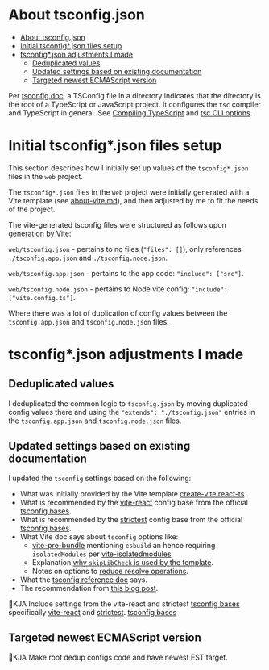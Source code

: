 # About tsconfig.json

- [About tsconfig.json](#about-tsconfigjson)
- [Initial tsconfig\*.json files setup](#initial-tsconfigjson-files-setup)
- [tsconfig\*.json adjustments I made](#tsconfigjson-adjustments-i-made)
  - [Deduplicated values](#deduplicated-values)
  - [Updated settings based on existing documentation](#updated-settings-based-on-existing-documentation)
  - [Targeted newest ECMAScript version](#targeted-newest-ecmascript-version)

Per [tsconfig doc], a TSConfig file in a directory indicates that the directory is the root
of a TypeScript or JavaScript project. It configures the `tsc` compiler and TypeScript in general.
See [Compiling TypeScript] and [tsc CLI options].

# Initial tsconfig*.json files setup

This section describes how I initially set up values of the `tsconfig*.json` files in the `web` project.

The `tsconfig*.json` files in the `web` project were initially generated with a Vite template
(see [about-vite.md](about_vite.md)), and then adjusted by me to fit the needs of the project.

The vite-generated tsconfig files were structured as follows upon generation by Vite:

`web/tsconfig.json` - pertains to no files (`"files": []`), only references `./tsconfig.app.json` and `./tsconfig.node.json`.

`web/tsconfig.app.json` - pertains to the app code: `"include": ["src"]`.

`web/tsconfig.node.json` - pertains to Node vite config: `"include": ["vite.config.ts"]`.

Where there was a lot of duplication of config values between the `tsconfig.app.json` and `tsconfig.node.json` files.

# tsconfig*.json adjustments I made

## Deduplicated values

I deduplicated the common logic to `tsconfig.json` by moving duplicated config values there and using
the `"extends": "./tsconfig.json"` entries in the `tsconfig.app.json` and `tsconfig.node.json` files.

## Updated settings based on existing documentation

I updated the `tsconfig` settings based on the following:

- What was initially provided by the Vite template [create-vite react-ts].
- What is recommended by the [vite-react] config base from the official [tsconfig bases].
- What is recommended by the [strictest] config base from the official [tsconfig bases].
- What Vite doc says about `tsconfig` options like:
  - [vite-pre-bundle] mentioning `esbuild` an hence requiring `isolatedModules` per [vite-isolatedmodules]
  - Explanation [why `skipLibCheck` is used by the template][vite-skiplibcheck].
  - Notes on options to [reduce resolve operations][vite-reduce-resolve].
- What the [tsconfig reference doc][tsconfig doc] says.
- The recommendation from [this blog post][ts 5.9 tsconfig].

🚧KJA Include settings from the vite-react and strictest [tsconfig bases] specifically [vite-react] and [strictest].
[tsconfig bases]

## Targeted newest ECMAScript version

🚧KJA Make root dedup configs code and have newest EST target.

[Compiling TypeScript]: https://code.visualstudio.com/docs/typescript/typescript-compiling
[create-vite react-ts]: https://github.com/vitejs/vite/tree/main/packages/create-vite/template-react-ts
[strictest]: https://www.npmjs.com/package/@tsconfig/strictest
[ts 5.9 tsconfig]: https://devblogs.microsoft.com/typescript/announcing-typescript-5-9-beta/
[tsc CLI options]: https://www.typescriptlang.org/docs/handbook/compiler-options.html
[tsconfig bases]: https://www.typescriptlang.org/docs/handbook/tsconfig-json.html#tsconfig-bases
[tsconfig doc]: https://www.typescriptlang.org/tsconfig
[vite-isolatedmodules]: https://vite.dev/guide/features.html#isolatedmodules
[vite-pre-bundle]: https://vite.dev/guide/why.html#slow-server-start
[vite-react]: https://www.npmjs.com/package/@tsconfig/vite-react
[vite-reduce-resolve]: https://vite.dev/guide/performance.html#reduce-resolve-operations
[vite-skiplibcheck]: https://vite.dev/guide/features.html#other-compiler-options-affecting-the-build-result
